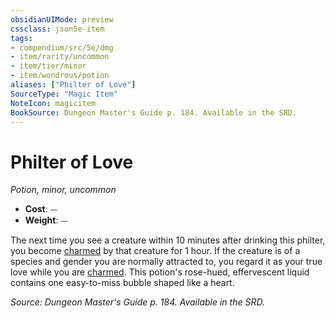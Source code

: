 ```yaml
---
obsidianUIMode: preview
cssclass: json5e-item
tags:
- compendium/src/5e/dmg
- item/rarity/uncommon
- item/tier/minor
- item/wondrous/potion
aliases: ["Philter of Love"]
SourceType: "Magic Item"
NoteIcon: magicitem
BookSource: Dungeon Master's Guide p. 184. Available in the SRD.
---
```

# Philter of Love
*Potion, minor, uncommon*  

- **Cost**: ⏤
- **Weight**: ⏤

The next time you see a creature within 10 minutes after drinking this philter, you become [charmed](/3-Mechanics/CLI/rules/conditions.md#charmed) by that creature for 1 hour. If the creature is of a species and gender you are normally attracted to, you regard it as your true love while you are [charmed](/3-Mechanics/CLI/rules/conditions.md#charmed). This potion's rose-hued, effervescent liquid contains one easy-to-miss bubble shaped like a heart.

*Source: Dungeon Master's Guide p. 184. Available in the SRD.*
